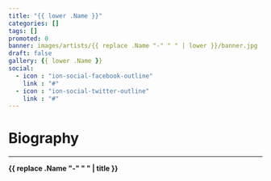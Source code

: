 ```yaml
---
title: "{{ lower .Name }}"
categories: []
tags: []
promoted: 0
banner: images/artists/{{ replace .Name "-" " " | lower }}/banner.jpg
draft: false
gallery: {{ lower .Name }}
social:
  - icon : "ion-social-facebook-outline"
    link : "#"
  - icon : "ion-social-twitter-outline"
    link : "#"
---
```


# Biography
---

**{{ replace .Name "-" " " | title }}**
